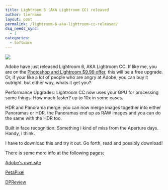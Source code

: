 ```yaml
---
title: Lightroom 6 (AKA Lightroom CC) released
author: tiernano
layout: post
permalink: /lightroom-6-aka-lightroom-cc-released/
dsq_needs_sync:
  - 1
categories:
  - Software
---
```

![](https://images.tiernanotoole.net/Image/?inputImage=geekphotographer/)

Adobe have just released Lightroom 6, AKA Lightroom CC. If like me, you are on the [Photoshop and Lightroom $9.99 offer][2], this will be a free upgrade. Or, if your like a lot of people who are angry at Adobe, you can buy it outright. but either way, whats it get you?

Performance Upgrades: Lightroom CC now uses your GPU for processing some things. How much faster? up to 10x in some cases.

HDR and Panorama merge: you can now merge images together into either Panoramas or HDR. the Panoramas end up as RAW images and you can do the same with the HDR too.

Built in face recognition: Something i kind of miss from the Aperture days. Handy, i think.

I have to download this and try it out. Go forth, read and possibly download!

There is some more info at the following pages:

[Adobe's own site][3]

[PetaPixel][4]

[DPReview][5]

 [2]: http://bit.ly/1cHsDqi
 [3]: http://www.adobe.com/products/photoshop-lightroom.html
 [4]: http://petapixel.com/2015/04/21/adobe-unveils-lightroom-cc-speed-boost-raw-hdr-and-pano-face-finding-and-more/
 [5]: http://www.dpreview.com/articles/6666685603/adobe-rolls-out-lightroom-cc-and-lightroom-6-with-hdr-and-panorama-tools